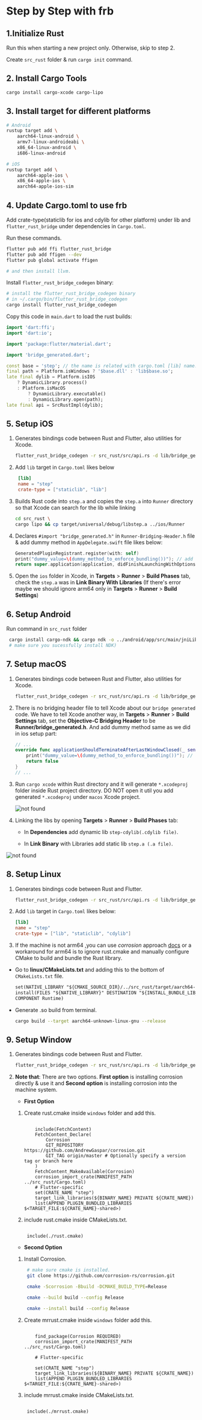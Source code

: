 # Step by Step with frb

## 1.Initialize Rust

Run this when starting a new project only. Otherwise, skip to step 2.

Create `src_rust` folder & run `cargo init` command.

## 2. Install Cargo Tools

```sh
cargo install cargo-xcode cargo-lipo
```

## 3. Install target for different platforms

```sh
# Android
rustup target add \
    aarch64-linux-android \
    armv7-linux-androideabi \
    x86_64-linux-android \
    i686-linux-android
```

```sh
# iOS
rustup target add \
    aarch64-apple-ios \
    x86_64-apple-ios \
    aarch64-apple-ios-sim
```

## 4. Update Cargo.toml to use frb

Add crate-type(staticlib for ios and cdylib for other platform) under lib and `flutter_rust_bridge` under dependencies in `Cargo.toml`.

Run these commands.

```sh
flutter pub add ffi flutter_rust_bridge
flutter pub add ffigen --dev
flutter pub global activate ffigen

# and then install llvm.
```

Install `flutter_rust_bridge_codegen` binary:

```sh
# install the flutter_rust_bridge_codegen binary
# in ~/.cargo/bin/flutter_rust_bridge_codegen
cargo install flutter_rust_bridge_codegen
```

Copy this code in `main.dart` to load the rust builds:

```dart
import 'dart:ffi';
import 'dart:io';

import 'package:flutter/material.dart';

import 'bridge_generated.dart';

const base = 'step'; // the name is related with cargo.toml [lib] name.
final path = Platform.isWindows ? '$base.dll' : 'lib$base.so';
late final dylib = Platform.isIOS
    ? DynamicLibrary.process()
    : Platform.isMacOS
        ? DynamicLibrary.executable()
        : DynamicLibrary.open(path);
late final api = SrcRustImpl(dylib);
```

## 5. Setup iOS

1. Generates bindings code between Rust and Flutter, also utilities for Xcode.

    ```sh
    flutter_rust_bridge_codegen -r src_rust/src/api.rs -d lib/bridge_generated.dart -c ios/Runner/bridge_generated.h
    ```

2. Add `lib` target in `Cargo.toml` likes below

   ```toml
    [lib]
    name = "step"
    crate-type = ["staticlib", "lib"]
   ```

3. Builds Rust code into `step.a` and copies the `step.a` into `Runner` directory so that Xcode can search for the
   lib while linking

    ```sh
    cd src_rust \
    cargo lipo && cp target/universal/debug/libstep.a ../ios/Runner 
    ```

4. Declares `#import "bridge_generated.h"` in `Runner-Bridging-Header.h` file & add dummy method in `AppDelegate.swift` file likes below:

    ```swift
    GeneratedPluginRegistrant.register(with: self)
    print("dummy_value=\(dummy_method_to_enforce_bundling())"); // add dummy method here
    return super.application(application, didFinishLaunchingWithOptions: launchOptions)
    ```

5. Open the `ios` folder in Xcode, in **Targets** > **Runner** > **Build Phases** tab, check the `step.a` was in **Link Binary With Libraries**
(If there's error maybe we should ignore arm64 only in **Targets** > **Runner** > **Build Settings**)

## 6. Setup Android

   Run command in `src_rust` folder

   ```sh
    cargo install cargo-ndk && cargo ndk -o ../android/app/src/main/jniLibs build`
    # make sure you sucessfully install NDK)
   ```

## 7. Setup macOS

1. Generates bindings code between Rust and Flutter, also utilities for Xcode.

    ```sh
    flutter_rust_bridge_codegen -r src_rust/src/api.rs -d lib/bridge_generated.dart -c macos/Runner/bridge_generated.h
    ```

2. There is no bridging header file to tell Xcode about our `bridge generated` code. We have to tell Xcode another way, in **Targets** > **Runner** > **Build Settings** tab, set the **Objective-C Bridging Header** to be **Runner/bridge_generated.h**. And add dummy method same as we did in ios setup part:

    ```swift
    // ...
    override func applicationShouldTerminateAfterLastWindowClosed(_ sender: NSApplication) -> Bool {
        print("dummy_value=\(dummy_method_to_enforce_bundling())"); // add dummy method here
        return false
    }
    // ...  
    ```

3. Run `cargo xcode` within Rust directory and it will generate `*.xcodeproj` folder inside Rust project directory. DO NOT open it util you add generated `*.xcodeproj` under `macos` Xcode project.

    ![not found](./img/add_xcodeproj.png)

4. Linking the libs by opening **Targets** > **Runner** > **Build Phases** tab:

    - In **Dependencies** add dynamic lib `step-cdylib(.cdylib file)`.

    - In **Link Binary** with Libraries add static lib `step.a (.a file)`.

![not found](./img/build_phases.png)

## 8. Setup Linux

1. Generates bindings code between Rust and Flutter.

    ```sh
    flutter_rust_bridge_codegen -r src_rust/src/api.rs -d lib/bridge_generated.dart
    ```

2. Add `lib` target in `Cargo.toml` likes below:

    ```toml
    [lib]
    name = "step"
    crate-type = ["lib", "staticlib", "cdylib"]
    ```

3. If the machine is not arm64 ,you can use *corrosion* approach [docs](https://cjycode.com/flutter_rust_bridge/template/setup_desktop.html) or a workaround for arm64 is to ignore rust.cmake and manually configure CMake to build and bundle the Rust library.

- Go to **linux/CMakeLists.txt** and adding this to the bottom of `CMakeLists.txt` file.

     ```txt
    set(NATIVE_LIBRARY "${CMAKE_SOURCE_DIR}/../src_rust/target/aarch64-unknown-linux-gnu/release/libstep.so")
    install(FILES "${NATIVE_LIBRARY}" DESTINATION "${INSTALL_BUNDLE_LIB_DIR}"
    COMPONENT Runtime)
     ```

- Generate .so build from terminal.

     ```sh
    cargo build --target aarch64-unknown-linux-gnu --release
     ```

## 9. Setup Window

1. Generates bindings code between Rust and Flutter.

    ```sh
    flutter_rust_bridge_codegen -r src_rust/src/api.rs -d lib/bridge_generated.dart
    ```

2. **Note that**: There are two options. **First option**
   is installing corrosion directly & use it and **Second option** is installing corrosion into the
   machine system.

   - **First Option**

    1. Create rust.cmake inside `windows` folder and add this.

        ```text

            include(FetchContent)
            FetchContent_Declare(
                Corrosion
                GIT_REPOSITORY https://github.com/AndrewGaspar/corrosion.git
                GIT_TAG origin/master # Optionally specify a version tag or branch here
            )
            FetchContent_MakeAvailable(Corrosion)
            corrosion_import_crate(MANIFEST_PATH ../src_rust/Cargo.toml)
            # Flutter-specific
            set(CRATE_NAME "step")
            target_link_libraries(${BINARY_NAME} PRIVATE ${CRATE_NAME})
            list(APPEND PLUGIN_BUNDLED_LIBRARIES $<TARGET_FILE:${CRATE_NAME}-shared>)

        ```

    2. include rust.cmake inside CMakeLists.txt.

       ```text

        include(./rust.cmake)

       ```

   - **Second Option**

    1. Install Corrosion.

       ``` sh
        # make sure cmake is installed.
        git clone https://github.com/corrosion-rs/corrosion.git

        cmake -Scorrosion -Bbuild -DCMAKE_BUILD_TYPE=Release

        cmake --build build --config Release

        cmake --install build --config Release

       ```

    2. Create mrrust.cmake inside `windows` folder add this.

        ```text

            find_package(Corrosion REQUIRED)
            corrosion_import_crate(MANIFEST_PATH ../src_rust/Cargo.toml)

            # Flutter-specific

            set(CRATE_NAME "step")
            target_link_libraries(${BINARY_NAME} PRIVATE ${CRATE_NAME})
            list(APPEND PLUGIN_BUNDLED_LIBRARIES $<TARGET_FILE:${CRATE_NAME}-shared>)
        ```

    3. include mrrust.cmake inside CMakeLists.txt.

       ```text

        include(./mrrust.cmake)

       ```
